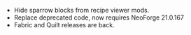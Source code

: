 - Hide sparrow blocks from recipe viewer mods.
- Replace deprecated code, now requires NeoForge 21.0.167
- Fabric and Quilt releases are back.

